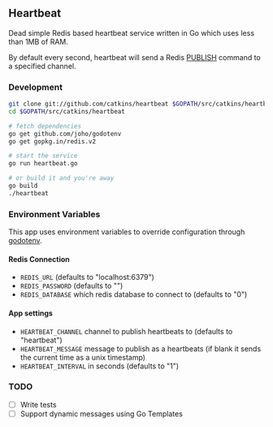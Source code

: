 ## Heartbeat

Dead simple Redis based heartbeat service written in Go which uses less than 1MB of RAM.

By default every second, heartbeat will send a Redis [PUBLISH](http://redis.io/commands/publish) command to a specified channel.

### Development

```bash
git clone git://github.com/catkins/heartbeat $GOPATH/src/catkins/heartbeat
cd $GOPATH/src/catkins/heartbeat

# fetch dependencies
go get github.com/joho/godotenv
go get gopkg.in/redis.v2

# start the service
go run heartbeat.go

# or build it and you're away
go build
./heartbeat
```

### Environment Variables

This app uses environment variables to override configuration through [godotenv](github.com/joho/godotenv).

#### Redis Connection

- `REDIS_URL` (defaults to "localhost:6379")
- `REDIS_PASSWORD` (defaults to "")
- `REDIS_DATABASE` which redis database to connect to (defaults to "0")

#### App settings

- `HEARTBEAT_CHANNEL` channel to publish heartbeats to (defaults to "heartbeat")
- `HEARTBEAT_MESSAGE` message to publish as a heartbeats (if blank it sends the current time as a unix timestamp)
- `HEARTBEAT_INTERVAL` in seconds (defaults to "1")

### TODO

- [ ] Write tests
- [ ] Support dynamic messages using Go Templates
